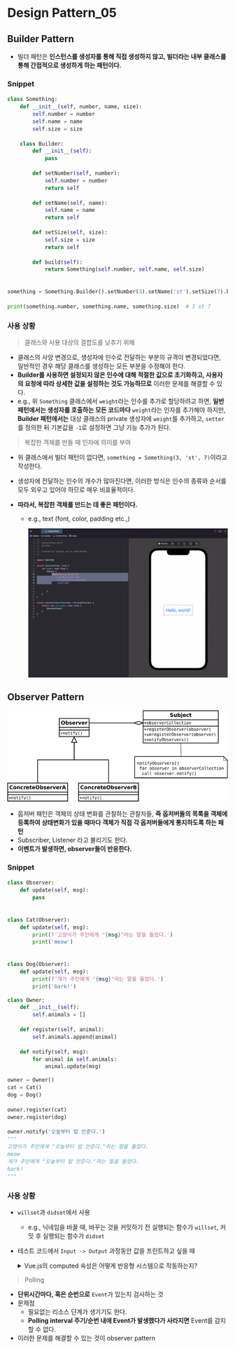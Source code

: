 # Design Pattern_05

## Builder Pattern

-   빌더 패턴은 **인스턴스를 생성자를 통해 직접 생성하지 않고, 빌더라는 내부 클래스를 통해 간접적으로 생성하게 하는 패턴이다.**



### Snippet

```python
class Something:
    def __init__(self, number, name, size):
        self.number = number
        self.name = name
        self.size = size
    
    class Builder:
        def __init__(self):
            pass
        
        def setNumber(self, number):
            self.number = number
            return self
        
        def setName(self, name):
            self.name = name
            return self
        
        def setSize(self, size):
            self.size = size
            return self
        
        def build(self):
            return Something(self.number, self.name, self.size)
        
        
something = Something.Builder().setNumber(3).setName('st').setSize(7).build()

print(something.number, something.name, something.size)  # 3 st 7
```



### 사용 상황

>    클래스와 사용 대상의 결합도를 낮추기 위해

-   클래스의 사양 변경으로, 생성자에 인수로 전달하는 부분의 규격이 변경되었다면, 일반적인 경우 해당 클래스를 생성하는 모든 부분을 수정해야 한다.
-   **Builder를 사용하면 설정되지 않은 인수에 대해 적절한 값으로 초기화하고, 사용자의 요청에 따라 상세한 값을 설정하는 것도 가능하므로** 이러한 문제를 해결할 수 있다.
-   e.g., 위 `Something` 클래스에서 `weight`라는 인수를 추가로 할당하려고 하면, **일반 패턴에서는 생성자를 호출하는 모든 코드마다** `weight`라는 인자를 추가해야 하지만, **Builder 패턴에서는** 대상 클래스의 private 생성자에 `weight`를 추가하고, `setter`를 정의한 뒤 기본값을 `-1`로 설정하면 그냥 기능 추가가 된다.



>   복잡한 객체를 만들 때 인자에 의미를 부여

-   위 클래스에서 빌더 패턴이 없다면, `something = Something(3, 'st', 7)`이라고 작성한다.
-   생성자에 전달하는 인수의 개수가 많아진다면, 이러한 방식은 인수의 종류와 순서를 모두 외우고 있어야 하므로 매우 비효율적이다.

-   **따라서, 복잡한 객체를 만드는 데 좋은 패턴이다.**

    -   e.g., text (font, color, padding etc.,)

        ![image-20220505214253965](designpattern_05.assets/image-20220505214253965.png)





## Observer Pattern

![Observer.svg](designpattern_05.assets/854px-Observer.svg.png)

-   옵저버 패턴은 객체의 상태 변화를 관찰하는 관찰자들, **즉 옵저버들의 목록을 객체에 등록하여 상태변화가 있을 때마다 객체가 직접 각 옵저버들에게 통지하도록 하는 패턴**
-   Subscriber, Listener 라고 불리기도 한다.
-   **이벤트가 발생하면, observer들이 반응한다.**



### Snippet

```python
class Observer:
    def update(self, msg):
        pass
    

class Cat(Observer):
    def update(self, msg):
        print(f'고양이가 주인에게 "{msg}"라는 말을 들었다.')
        print('meow')
        
        
class Dog(Observer):
    def update(self, msg):
        print(f'개가 주인에게 "{msg}"라는 말을 들었다.')
        print('bark!')
```

```python
class Owner:
    def __init__(self):
        self.animals = []
        
    def register(self, animal):
        self.animals.append(animal)
        
    def notify(self, msg):
        for animal in self.animals:
            animal.update(msg)
```

```python
owner = Owner()
cat = Cat()
dog = Dog()

owner.register(cat)
owner.register(dog)

owner.notify('오늘부터 밥 안준다.')
"""
고양이가 주인에게 "오늘부터 밥 안준다."라는 말을 들었다.
meow
개가 주인에게 "오늘부터 밥 안준다."라는 말을 들었다.
bark!
"""
```



### 사용 상황

-   `willset`과 `didset`에서 사용
    -   e.g., 닉네임을 바꿀 때, 바꾸는 것을 커밋하기 전 실행되는 함수가 `willset`, 커밋 후 실행되는 함수가 `didset`
    
-   테스트 코드에서 `Input -> Output` 과정동안 값을 프린트하고 싶을 때

    <details>
        <summary>Vue.js의 computed 속성은 어떻게 반응형 시스템으로 작동하는지?</summary>
        <div>
            <br>
            <img src="https://t1.daumcdn.net/cfile/tistory/9954F83E5AD97B0F2B" alt="vue">
            <br>
            Vue.js에서 일반 객체는 "Observable"이라고 불리는 형태로 변환하는 기본 구성을 가진다.<br><br>
            내부의 코드 형태로는 <strong>Observer, getter, setter</strong>를 통해 이를 가능하게 한다.
        </div>
    </details>



>   Polling

-   **단위시간마다, 혹은 순번으로** `Event`가 있는지 검사하는 것
-   문제점
    -   필요없는 리소스 단계가 생기기도 한다.
    -   **Polling interval 주기/순번 내에 Event가 발생했다가 사라지면** Event를 감지할 수 없다.
-   이러한 문제를 해결할 수 있는 것이 observer pattern



